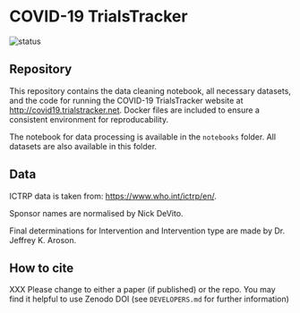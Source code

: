 # COVID-19 TrialsTracker

![status](https://github.com/ebmdatalab/covid_trials_tracker-covid/workflows/Notebook%20checks/badge.svg)

## Repository

This repository contains the data cleaning notebook, all necessary datasets, and the code for running the COVID-19 TrialsTracker website at http://covid19.trialstracker.net. Docker files are included to ensure a consistent environment for reproducability.

The notebook for data processing is available in the `notebooks` folder. All datasets are also available in this folder.

## Data

ICTRP data is taken from: https://www.who.int/ictrp/en/.

Sponsor names are normalised by Nick DeVito.

Final determinations for Intervention and Intervention type are made by Dr. Jeffrey K. Aroson. 

## How to cite

XXX Please change to either a paper (if published) or the repo. You may find it helpful to use Zenodo DOI (see `DEVELOPERS.md` for further information)
